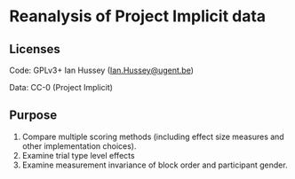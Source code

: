 # Reanalysis of Project Implicit data 

## Licenses

Code: GPLv3+ Ian Hussey (Ian.Hussey@ugent.be)

Data: CC-0 (Project Implicit)

## Purpose

1. Compare multiple scoring methods (including effect size measures and other implementation choices).
2. Examine trial type level effects
3. Examine measurement invariance of block order and participant gender.